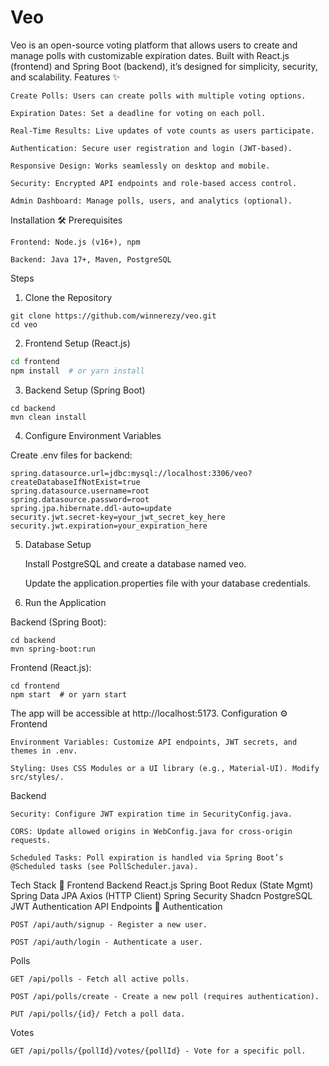 # Veo

Veo is an open-source voting platform that allows users to create and manage polls with customizable expiration dates. Built with React.js (frontend) and Spring Boot (backend), it’s designed for simplicity, security, and scalability.
Features ✨

    Create Polls: Users can create polls with multiple voting options.

    Expiration Dates: Set a deadline for voting on each poll.

    Real-Time Results: Live updates of vote counts as users participate.

    Authentication: Secure user registration and login (JWT-based).

    Responsive Design: Works seamlessly on desktop and mobile.

    Security: Encrypted API endpoints and role-based access control.

    Admin Dashboard: Manage polls, users, and analytics (optional).

Installation 🛠️
Prerequisites

    Frontend: Node.js (v16+), npm

    Backend: Java 17+, Maven, PostgreSQL

Steps
1. Clone the Repository

``` 
git clone https://github.com/winnerezy/veo.git
cd veo
```

2. Frontend Setup (React.js)
```bash
cd frontend
npm install  # or yarn install
```

3. Backend Setup (Spring Boot)
```
cd backend
mvn clean install
```

4. Configure Environment Variables

Create .env files for backend:

```
spring.datasource.url=jdbc:mysql://localhost:3306/veo?createDatabaseIfNotExist=true
spring.datasource.username=root
spring.datasource.password=root
spring.jpa.hibernate.ddl-auto=update
security.jwt.secret-key=your_jwt_secret_key_here
security.jwt.expiration=your_expiration_here
```
5. Database Setup

    Install PostgreSQL and create a database named veo.

    Update the application.properties file with your database credentials.

6. Run the Application

Backend (Spring Boot):
```
cd backend
mvn spring-boot:run
```

Frontend (React.js):
```
cd frontend
npm start  # or yarn start
```

The app will be accessible at http://localhost:5173.
Configuration ⚙️
Frontend

    Environment Variables: Customize API endpoints, JWT secrets, and themes in .env.

    Styling: Uses CSS Modules or a UI library (e.g., Material-UI). Modify src/styles/.

Backend

    Security: Configure JWT expiration time in SecurityConfig.java.

    CORS: Update allowed origins in WebConfig.java for cross-origin requests.

    Scheduled Tasks: Poll expiration is handled via Spring Boot’s @Scheduled tasks (see PollScheduler.java).

Tech Stack 🧩
Frontend	Backend
React.js	Spring Boot
Redux (State Mgmt)	Spring Data JPA
Axios (HTTP Client)	Spring Security
Shadcn 
PostgreSQL
JWT Authentication
API Endpoints 📡
Authentication

    POST /api/auth/signup - Register a new user.

    POST /api/auth/login - Authenticate a user.

Polls

    GET /api/polls - Fetch all active polls.

    POST /api/polls/create - Create a new poll (requires authentication).

    PUT /api/polls/{id}/ Fetch a poll data.

Votes

    GET /api/polls/{pollId}/votes/{pollId} - Vote for a specific poll.